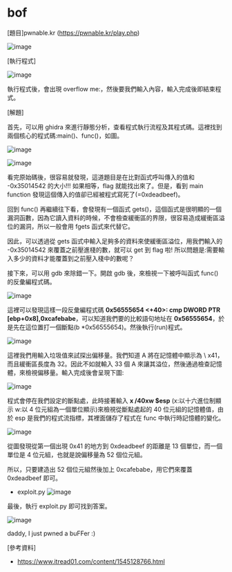 # bof

[題目]pwnable.kr (https://pwnable.kr/play.php)

![image](https://github.com/PenguinBear-cyber/The-Attack-and-Defense-of-Computer/blob/main/Practice/LAB4/image/bof_topic.jpg)

[執行程式]

![image](https://github.com/PenguinBear-cyber/The-Attack-and-Defense-of-Computer/blob/main/Practice/LAB4/image/bof_run.jpg)

執行程式後，會出現 overflow me:，然後要我們輸入內容，輸入完成後即結束程式。

[解題]

首先，可以用 ghidra 來進行靜態分析，查看程式執行流程及其程式碼。這裡找到兩個核心的程式碼:main()、func()，如圖。

![image](https://github.com/PenguinBear-cyber/The-Attack-and-Defense-of-Computer/blob/main/Practice/LAB4/image/bof_func.jpg)

![image](https://github.com/PenguinBear-cyber/The-Attack-and-Defense-of-Computer/blob/main/Practice/LAB4/image/bof_main.jpg)

看完原始碼後，很容易就發現，這道題目是在比對函式呼叫傳入的值和 -0x35014542 的大小!!! 如果相等，flag 就能找出來了。但是，看到 main function 發現這個傳入的值卻已經被程式寫死了(=0xdeadbeef)。

回到 func() 再繼續往下看，會發現有一個函式 gets()，這個函式是很明顯的一個漏洞函數，因為它讀入資料的時候，不會檢查緩衝區的界限，很容易造成緩衝區溢位的漏洞，所以一般會用 fgets 函式來代替它。

因此，可以透過從 gets 函式中輸入足夠多的資料來使緩衝區溢位，用我們輸入的 -0x35014542 來覆蓋之前壓進棧的數，就可以 get 到 flag 啦! 所以問題是:需要輸入多少的資料才能覆蓋到之前壓入棧中的數呢？

接下來，可以用 gdb 來除錯一下。開啟 gdb 後，來檢視一下被呼叫函式 func() 的反彙編程式碼。

![image](https://github.com/PenguinBear-cyber/The-Attack-and-Defense-of-Computer/blob/main/Practice/LAB4/image/bof_disassemble.jpg)

這裡可以發現這樣一段反彙編程式碼 **0x56555654 <+40>: cmp DWORD PTR [ebp+0x8],0xcafebabe**，可以知道我們要的比較語句地址在 **0x56555654**，於是先在這位置打一個斷點(b *0x56555654)。然後執行(run)程式。

![image](https://github.com/PenguinBear-cyber/The-Attack-and-Defense-of-Computer/blob/main/Practice/LAB4/image/bof_br.jpg)

這裡我們用輸入垃圾值來試探出偏移量。我們知道 A 將在記憶體中顯示為 \ x41，而且緩衝區長度為 32。因此不如就輸入 33 個 A 來讓其溢位，然後通過檢查記憶體，來檢視偏移量。輸入完成後會呈現下圖:

![image](https://github.com/PenguinBear-cyber/The-Attack-and-Defense-of-Computer/blob/main/Practice/LAB4/image/bof_b.jpg)

程式會停在我們設定的斷點處，此時接著輸入 **x /40xw $esp** (x:以十六進位制顯示 w:以 4 位元組為一個單位顯示)來檢視從斷點處起的 40 位元組的記憶體值，由於 esp 是我們的程式流指標，其裡面儲存了程式在 func 中執行時記憶體的變化。

![image](https://github.com/PenguinBear-cyber/The-Attack-and-Defense-of-Computer/blob/main/Practice/LAB4/image/bof_x.jpg)

從圖發現從第一個出現 0x41 的地方到 0xdeadbeef 的距離是 13 個單位，而一個單位是 4 位元組，也就是說偏移量為 52 個位元組。

所以，只要建造出 52 個位元組然後加上 0xcafebabe，用它們來覆蓋 0xdeadbeef 即可。

* exploit.py
![image](https://github.com/PenguinBear-cyber/The-Attack-and-Defense-of-Computer/blob/main/Practice/LAB4/image/bof_exploit.jpg)

最後，執行 exploit.py 即可找到答案。

![image](https://github.com/PenguinBear-cyber/The-Attack-and-Defense-of-Computer/blob/main/Practice/LAB4/image/bof_final.jpg)

daddy, I just pwned a buFFer :)

[參考資料]
* https://www.itread01.com/content/1545128766.html
